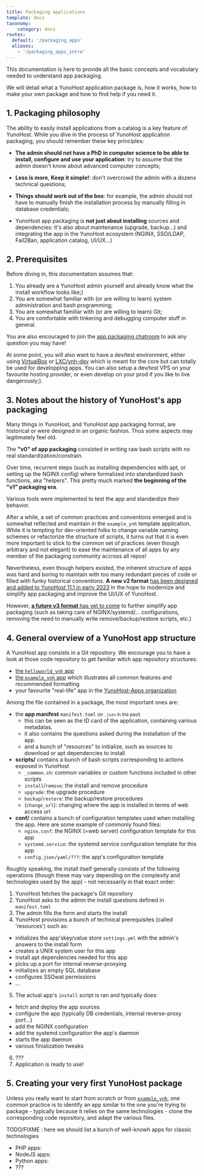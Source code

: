 ```yaml
---
title: Packaging applications
template: docs
taxonomy:
    category: docs
routes:
  default: '/packaging_apps'
  aliases:
    - '/packaging_apps_intro'
---
```


This documentation is here to provide all the basic concepts and vocabulary needed to understand app packaging.

We will detail what a YunoHost application package is, how it works, how to make your own package and how to find help if you need it.

## 1. Packaging philosophy

The ability to easily install applications from a catalog is a key feature of YunoHost. While you dive in the process of YunoHost application packaging, you should remember these key principles:

- **The admin should not have a PhD in computer science to be able to install, configure and use your application**: try to assume that the admin doesn't know about advanced computer concepts;

- **Less is more**, **Keep it simple!**: don't overcrowd the admin with a dozens technical questions;

- **Things should work out of the box**: for example, the admin should not have to manually finish the installation process by manually filling in database credentials;

- YunoHost app packaging is **not just about installing** sources and dependencies: it's also about maintenance (upgrade, backup...) and integrating the app in the YunoHost ecosystem (NGINX, SSO/LDAP, Fail2Ban, application catalog, UI/UX...)

## 2. Prerequisites

Before diving in, this documentation assumes that:

1. You already are a YunoHost admin yourself and already know what the install workflow looks like;)
2. You are somewhat familiar with (or are willing to learn) system administration and bash programming;
3. You are somewhat familiar with (or are willing to learn) Git;
4. You are comfortable with tinkering and debugging computer stuff in general.

You are also encouraged to join the [app packaging chatroom](/chat_rooms) to ask any question you may have!

At some point, you will also want to have a dev/test environment, either using [VirtualBox](/packaging_apps_virtualbox) or [LXC/ynh-dev](https://github.com/yunohost/ynh-dev) which is meant for the core but can totally be used for developping apps. You can also setup a dev/test VPS on your favourite hosting provider, or even develop on your prod if you like to live dangerously;).

## 3. Notes about the history of YunoHost's app packaging

Many things in YunoHost, and YunoHost app packaging format, are historical or were designed in an organic fashion. Thus some aspects may legitimately feel old.

The **"v0" of app packaging** consisted in writing raw bash scripts with no real standardization/constrain.

Over time, recurrent steps (such as installing dependencies with apt, or setting up the NGINX config) where formalized into standardized bash functions, aka "helpers". This pretty much marked **the beginning of the "v1" packaging era**.

Various tools were implemented to test the app and standardize their behavior.

After a while, a set of common practices and conventions emerged and is somewhat reflected and maintain in the `example_ynh` template application. While it is tempting for dev-oriented folks to change variable naming schemes or refactorize the structure of scripts, it turns out that it is even more important to stick to the common set of practices (even though arbitrary and not elegant) to ease the maintenance of all apps by any member of the packaging community accross all repos!

Nevertheless, even though helpers existed, the inherent structure of apps was hard and boring to maintain with too many redundant pieces of code or filled with funky historical conventions. **A new v2 format** [has been designed and added to YunoHost 11.1 in early 2023](https://github.com/YunoHost/yunohost/pull/1289) in the hope to modernize and simplify app packaging and improve the UI/UX of YunoHost.

However, [**a future v3 format** has yet to come](https://github.com/YunoHost/issues/issues/2136) to further simplify app packaging (such as taking care of NGINX/systemd/... configurations, removing the need to manually write remove/backup/restore scripts, etc.)

## 4. General overview of a YunoHost app structure

A YunoHost app consists in a Git repository. We encourage you to have a look at those code repository to get familiar witch app repository structures:

- [the `helloworld_ynh` app](https://github.com/YunoHost-Apps/helloworld_ynh)
- [the `example_ynh` app](https://github.com/YunoHost/example_ynh) which illustrates all common features and recommended formatting
- your favourite "real-life" app in the [YunoHost-Apps organization](https://github.com/orgs/YunoHost-Apps/repositories)

Among the file contained in a package, the most important ones are:

- the **app manifest** `manifest.toml` <small>(or `.json` in the past)</small>
  - this can be seen as the ID card of the application, containing various metadatas.
  - it also contains the questions asked during the installation of the app.
  - and a bunch of "resources" to initialize, such as sources to download or apt dependencies to install
- **scripts/** contains a bunch of bash scripts corresponding to actions exposed in YunoHost
  - `_common.sh`: common variables or custom functions included in other scripts
  - `install`/`remove`: the install and remove procedure
  - `upgrade`: the upgrade procedure
  - `backup`/`restore`: the backup/restore procedures
  - (`change_url`): changing where the app is installed in terms of web access url
- **conf/** contains a bunch of configuration templates used when installing the app. Here are some example of commonly found files:
  - `nginx.conf`: the NGINX (=web server) configuration template for this app
  - `systemd.service`: the systemd service configuration template for this app
  - `config.json/yaml/???`: the app's configuration template

Roughly speaking, the install itself generally consists of the following operations (though these may vary depending on the complexity and technologies used by the app) - not necessarily in that exact order:

1. YunoHost fetches the package's Git repository
2. YunoHost asks to the admin the install questions defined in `manifest.toml`
3. The admin fills the form and starts the install
4. YunoHost provisions a bunch of technical prerequisites (called 'resources') such as:

- initializes the app'skey/value store `settings.yml` with the admin's answers to the install form
- creates a UNIX system user for this app
- install apt dependencies needed for this app
- picks up a port for internal reverse-proxying
- initializes an empty SQL database
- configures SSOwat permissions
- ...

5. The actual app's `install` script is ran and typically does:

- fetch and deploy the app sources
- configure the app (typically DB credentials, internal reverse-proxy port...)
- add the NGINX configuration
- add the systemd configuration the app's daemon
- starts the app daemon
- various finialization tweaks

6. ???
7. Application is ready to use!

## 5. Creating your very first YunoHost package

Unless you really want to start from scratch or from [`example_ynh`](https://github.com/YunoHost/example_ynh), one common practice is to identify an app similar to the one you're trying to package - typically because it relies on the same technologies - clone the corresponding code repository, and adapt the various files.

TODO/FIXME : here we should list a bunch of well-knowh apps for classic technologies

- PHP apps:
- NodeJS apps:
- Python apps:
- ???
